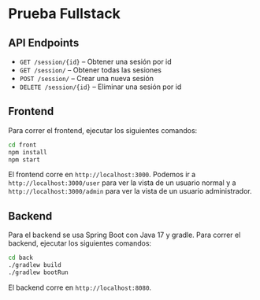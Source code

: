 # Prueba Fullstack

## API Endpoints  

- `GET /session/{id}` – Obtener una sesión por id
- `GET /session/` – Obtener todas las sesiones
- `POST /session/` – Crear una nueva sesión
- `DELETE /session/{id}` – Eliminar una sesión por id

## Frontend  

Para correr el frontend, ejecutar los siguientes comandos:

```bash
cd front
npm install
npm start
```

El frontend corre en `http://localhost:3000`. Podemos ir a `http://localhost:3000/user` para ver la vista de un usuario normal 
y a `http://localhost:3000/admin` para ver la vista de un usuario administrador.

## Backend
Para el backend se usa Spring Boot con Java 17 y gradle. Para correr el backend, ejecutar los siguientes comandos:

```bash
cd back
./gradlew build
./gradlew bootRun
```

El backend corre en `http://localhost:8080`.